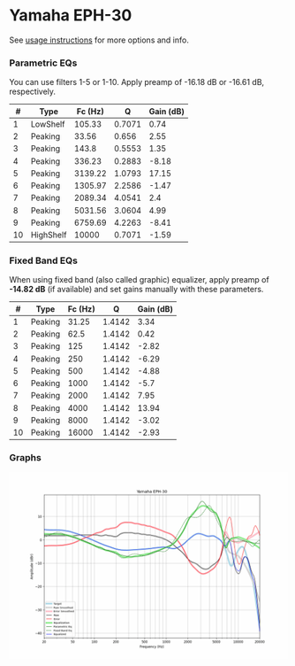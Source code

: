 # Yamaha EPH-30
See [usage instructions](https://github.com/jaakkopasanen/AutoEq#usage) for more options and info.

### Parametric EQs
You can use filters 1-5 or 1-10. Apply preamp of -16.18 dB or -16.61 dB, respectively.

|   # | Type      |   Fc (Hz) |      Q |   Gain (dB) |
|-----|-----------|-----------|--------|-------------|
|   1 | LowShelf  |    105.33 | 0.7071 |        0.74 |
|   2 | Peaking   |     33.56 | 0.656  |        2.55 |
|   3 | Peaking   |    143.8  | 0.5553 |        1.35 |
|   4 | Peaking   |    336.23 | 0.2883 |       -8.18 |
|   5 | Peaking   |   3139.22 | 1.0793 |       17.15 |
|   6 | Peaking   |   1305.97 | 2.2586 |       -1.47 |
|   7 | Peaking   |   2089.34 | 4.0541 |        2.4  |
|   8 | Peaking   |   5031.56 | 3.0604 |        4.99 |
|   9 | Peaking   |   6759.69 | 4.2263 |       -8.41 |
|  10 | HighShelf |  10000    | 0.7071 |       -1.59 |

### Fixed Band EQs
When using fixed band (also called graphic) equalizer, apply preamp of **-14.82 dB** (if available) and set gains manually with these parameters.

|   # | Type    |   Fc (Hz) |      Q |   Gain (dB) |
|-----|---------|-----------|--------|-------------|
|   1 | Peaking |     31.25 | 1.4142 |        3.34 |
|   2 | Peaking |     62.5  | 1.4142 |        0.42 |
|   3 | Peaking |    125    | 1.4142 |       -2.82 |
|   4 | Peaking |    250    | 1.4142 |       -6.29 |
|   5 | Peaking |    500    | 1.4142 |       -4.88 |
|   6 | Peaking |   1000    | 1.4142 |       -5.7  |
|   7 | Peaking |   2000    | 1.4142 |        7.95 |
|   8 | Peaking |   4000    | 1.4142 |       13.94 |
|   9 | Peaking |   8000    | 1.4142 |       -3.02 |
|  10 | Peaking |  16000    | 1.4142 |       -2.93 |

### Graphs
![](./Yamaha%20EPH-30.png)
